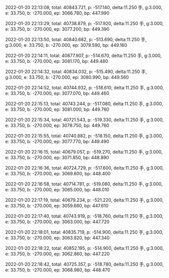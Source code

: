 2022-01-20 22:13:08, total: 40843.721, p: -517.140, delta:11.250 手, g:3.000, e: 33.750, b: -270.000, ep: 3066.780, bp: 447.990

2022-01-20 22:13:29, total: 40738.879, p: -517.920, delta:11.250 手, g:3.000, e: 33.750, b: -270.000, ep: 3077.200, bp: 449.390

2022-01-20 22:13:50, total: 40840.682, p: -513.690, delta:11.250 手, g:3.000, e: 33.750, b: -270.000, ep: 3079.590, bp: 449.160

2022-01-20 22:14:11, total: 40877.907, p: -514.670, delta:11.250 手, g:3.000, e: 33.750, b: -270.000, ep: 3081.170, bp: 449.480

2022-01-20 22:14:32, total: 40834.032, p: -515.490, delta:11.250 手, g:3.000, e: 33.750, b: -270.000, ep: 3080.990, bp: 449.560

2022-01-20 22:14:52, total: 40744.932, p: -518.610, delta:11.250 手, g:3.000, e: 33.750, b: -270.000, ep: 3077.070, bp: 449.460

2022-01-20 22:15:13, total: 40743.244, p: -517.080, delta:11.250 手, g:3.000, e: 33.750, b: -270.000, ep: 3081.000, bp: 449.760

2022-01-20 22:15:34, total: 40721.543, p: -519.330, delta:11.250 手, g:3.000, e: 33.750, b: -270.000, ep: 3078.750, bp: 449.760

2022-01-20 22:15:55, total: 40740.882, p: -518.150, delta:11.250 手, g:3.000, e: 33.750, b: -270.000, ep: 3077.770, bp: 449.490

2022-01-20 22:16:15, total: 40679.057, p: -519.270, delta:11.250 手, g:3.000, e: 33.750, b: -270.000, ep: 3071.850, bp: 448.890

2022-01-20 22:16:36, total: 40724.729, p: -517.600, delta:11.250 手, g:3.000, e: 33.750, b: -270.000, ep: 3069.600, bp: 448.400

2022-01-20 22:16:58, total: 40714.781, p: -519.080, delta:11.250 手, g:3.000, e: 33.750, b: -270.000, ep: 3065.000, bp: 448.010

2022-01-20 22:17:19, total: 40679.234, p: -521.220, delta:11.250 手, g:3.000, e: 33.750, b: -270.000, ep: 3059.660, bp: 447.610

2022-01-20 22:17:40, total: 40743.919, p: -518.760, delta:11.250 手, g:3.000, e: 33.750, b: -270.000, ep: 3063.000, bp: 447.720

2022-01-20 22:18:01, total: 40835.719, p: -514.900, delta:11.250 手, g:3.000, e: 33.750, b: -270.000, ep: 3063.820, bp: 447.340

2022-01-20 22:18:22, total: 40852.195, p: -514.900, delta:11.250 手, g:3.000, e: 33.750, b: -270.000, ep: 3062.860, bp: 447.220

2022-01-20 22:18:42, total: 40725.357, p: -518.780, delta:11.250 手, g:3.000, e: 33.750, b: -270.000, ep: 3068.980, bp: 448.470